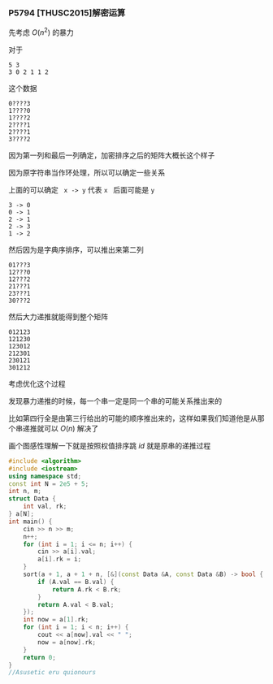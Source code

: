 ### P5794 [THUSC2015]解密运算

先考虑 $O(n^2)$ 的暴力

对于 

```
5 3 
3 0 2 1 1 2
```
这个数据

```
0????3
1????0
1????2
2????1
2????1
3????2
```

因为第一列和最后一列确定，加密排序之后的矩阵大概长这个样子

因为原字符串当作环处理，所以可以确定一些关系 

上面的可以确定 ``` x -> y``` 代表 ```x ``` 后面可能是 ```y```

```
3 -> 0
0 -> 1
2 -> 1
2 -> 3
1 -> 2
```

然后因为是字典序排序，可以推出来第二列

```
01???3
12???0
12???2
21???1
23???1
30???2
```

然后大力递推就能得到整个矩阵

```
012123
121230
123012
212301
230121
301212
```

考虑优化这个过程

发现暴力递推的时候，每一个串一定是同一个串的可能关系推出来的

比如第四行全是由第三行给出的可能的顺序推出来的，这样如果我们知道他是从那个串递推就可以 $O(n)$ 解决了

画个图感性理解一下就是按照权值排序跳 $id$ 就是原串的递推过程

```cpp
#include <algorithm>
#include <iostream>
using namespace std;
const int N = 2e5 + 5;
int n, m;
struct Data {
    int val, rk;
} a[N];
int main() {
    cin >> n >> m;
    n++;
    for (int i = 1; i <= n; i++) {
        cin >> a[i].val;
        a[i].rk = i;
    }
    sort(a + 1, a + 1 + n, [&](const Data &A, const Data &B) -> bool {
        if (A.val == B.val) {
            return A.rk < B.rk;
        }
        return A.val < B.val;
    });
    int now = a[1].rk;
    for (int i = 1; i < n; i++) {
        cout << a[now].val << " ";
        now = a[now].rk;
    }
    return 0;
}
//Asusetic eru quionours
```



